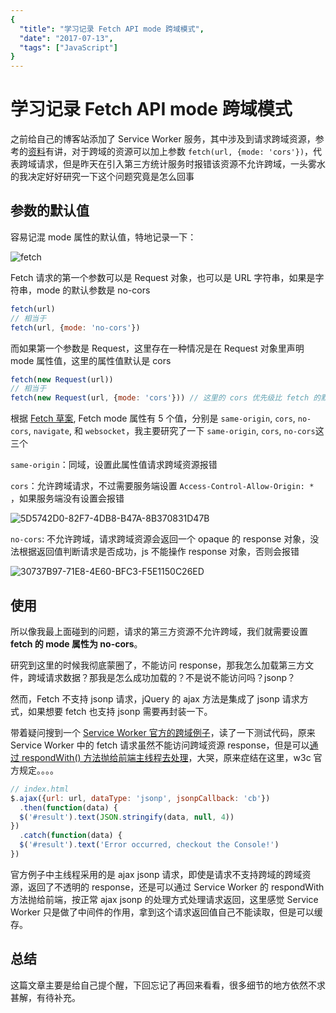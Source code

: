 ```yaml
---
{
  "title": "学习记录 Fetch API mode 跨域模式",
  "date": "2017-07-13",
  "tags": ["JavaScript"]
}
---
```


# 学习记录 Fetch API mode 跨域模式

  之前给自己的博客站添加了 Service Worker 服务，其中涉及到请求跨域资源，参考的[资料](https://www.w3ctech.com/topic/866#fetch-)有讲，对于跨域的资源可以加上参数 `fetch(url, {mode: 'cors'})`，代表跨域请求，但是昨天在引入第三方统计服务时报错该资源不允许跨域，一头雾水的我决定好好研究一下这个问题究竟是怎么回事<!--more-->

## 参数的默认值

  容易记混 mode 属性的默认值，特地记录一下：

![fetch](https://ws3.sinaimg.cn/large/006tKfTcly1fhibgv5le5j312i0f4jtn.jpg)


  Fetch 请求的第一个参数可以是 Request 对象，也可以是 URL 字符串，如果是字符串，mode 的默认参数是 no-cors

```javascript
fetch(url)
// 相当于
fetch(url, {mode: 'no-cors'})
```

而如果第一个参数是 Request，这里存在一种情况是在 Request 对象里声明 mode 属性值，这里的属性值默认是 cors

```javascript
fetch(new Request(url))
// 相当于
fetch(new Request(url, {mode: 'cors'})) // 这里的 cors 优先级比 fetch 的默认值 no-cors 高
```

根据 [Fetch 草案](https://fetch.spec.whatwg.org/#concept-filtered-response-opaque), Fetch mode 属性有 5 个值，分别是 `same-origin`, `cors`, `no-cors`, `navigate`, 和 `websocket`，我主要研究了一下 `same-origin`, `cors`, `no-cors`这三个

`same-origin`：同域，设置此属性值请求跨域资源报错

`cors`：允许跨域请求，不过需要服务端设置 `Access-Control-Allow-Origin: * `，如果服务端没有设置会报错

![5D5742D0-82F7-4DB8-B47A-8B370831D47B](https://ws3.sinaimg.cn/large/006tNc79ly1fhibhfm0v1j30wo044wg3.jpg)

`no-cors`:  不允许跨域，请求跨域资源会返回一个 opaque 的 response 对象，没法根据返回值判断请求是否成功，js 不能操作 response 对象，否则会报错

![30737B97-71E8-4E60-BFC3-F5E1150C26ED](/var/folders/tt/2xrd2dwx78z62pbz_3dpzr500000gn/T/abnerworks.Typora/30737B97-71E8-4E60-BFC3-F5E1150C26ED.png)


## 使用

  所以像我最上面碰到的问题，请求的第三方资源不允许跨域，我们就需要设置 **fetch 的 mode 属性为 no-cors**。

  研究到这里的时候我彻底蒙圈了，不能访问 response，那我怎么加载第三方文件，跨域请求数据？那我是怎么成功加载的？不是说不能访问吗？jsonp？

  然而，Fetch 不支持 jsonp 请求，jQuery 的 ajax 方法是集成了 jsonp 请求方式，如果想要 fetch 也支持 jsonp 需要再封装一下。

  带着疑问搜到一个 [Service Worker 官方的跨域例子](https://demo.service-worker.org/cors-fetch/)，读了一下测试代码，原来 Service Worker 中的 fetch 请求虽然不能访问跨域资源 response，但是可以[通过 respondWith() 方法抛给前端主线程去处理](https://www.w3.org/TR/2014/WD-service-workers-20140508/#h1-x-origin-resources)，大哭，原来症结在这里，w3c 官方规定。。。。

```javascript
// index.html
$.ajax({url: url, dataType: 'jsonp', jsonpCallback: 'cb'})
  .then(function(data) {
  $('#result').text(JSON.stringify(data, null, 4))
})
  .catch(function(data) {
  $('#result').text('Error occurred, checkout the Console!')
})
```

  官方例子中主线程采用的是 ajax jsonp 请求，即使是请求不支持跨域的跨域资源，返回了不透明的 response，还是可以通过 Service Worker 的 respondWith 方法抛给前端，按正常 ajax jsonp 的处理方式处理请求返回，这里感觉 Service Worker 只是做了中间件的作用，拿到这个请求返回值自己不能读取，但是可以缓存。

## 总结

  这篇文章主要是给自己提个醒，下回忘记了再回来看看，很多细节的地方依然不求甚解，有待补充。